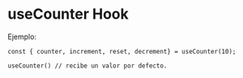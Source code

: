 # useCounter Hook
Ejemplo: 
```
const { counter, increment, reset, decrement} = useCounter(10); 

useCounter() // recibe un valor por defecto.

```